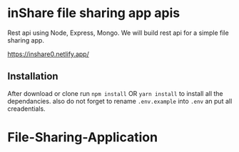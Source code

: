 # inShare file sharing app apis

Rest api using Node, Express, Mongo.
We will build rest api for a simple file sharing app. 

https://inshare0.netlify.app/

## Installation 
After download or clone run `npm install` OR `yarn install` to install all the dependancies.
also do not forget to rename `.env.example` into `.env` an put all creadentials.

# File-Sharing-Application
